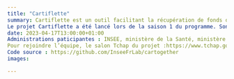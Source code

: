 ```yaml
---
title: "Cartiflette"
summary: Cartiflette est un outil facilitant la récupération de fonds de carte officiels pour réaliser des cartes géographiques
Le projet Cartiflette a été lancé lors de la saison 1 du programme. Son objectif : rassembler les données géographiques de l’IGN et les référentiels administratifs de l’INSEE dans un point d’entrée clair et normalisé (catalogue et API) pour faciliter l’harmonisation et l’association de données géographiques. Le travail continue lors de la saison 2
date: 2023-04-17T13:00:00+01:00
Administrations paticipantes : INSEE, ministère de la Santé, ministère de l’Intérieur et ministère de la Transition écologique, enseignants-chercheurs
Pour rejoindre l’équipe, le salon Tchap du projet :https://www.tchap.gouv.fr/#/room/!PrssmkQrqmsWVFkKqS:agent.finances.tchap.gouv.fr
Code source : https://github.com/InseeFrLab/cartogether
images: 

---
```



